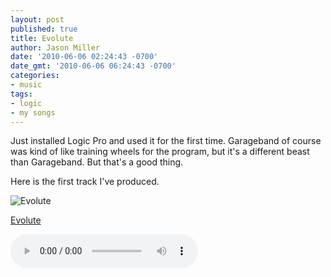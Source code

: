 ```yaml
---
layout: post
published: true
title: Evolute
author: Jason Miller
date: '2010-06-06 02:24:43 -0700'
date_gmt: '2010-06-06 06:24:43 -0700'
categories:
- music
tags:
- logic
- my songs
---
```


Just installed Logic Pro and used it for the first time. Garageband of course was kind of like training wheels for
the program, but it's a different beast than Garageband. But that's a good thing.

Here is the first track I've produced.

![Evolute]({{site.assets.url_prefix}}/images/posts/evolute.jpg "Evolute")

[Evolute]({{site.assets.url_prefix}}/mp3/misc/redconfetti-evolute.mp3)

<audio controls>
  <source src="{{site.assets.url_prefix}}/mp3/misc/redconfetti-evolute.mp3" type="audio/mpeg">
Your browser does not support the audio element.
</audio>
